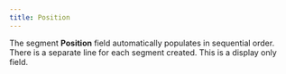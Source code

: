 ```yaml
---
title: Position
---
```



The segment **Position** field automatically  populates in sequential order. There is a separate line for each segment  created. This is a display only field.
